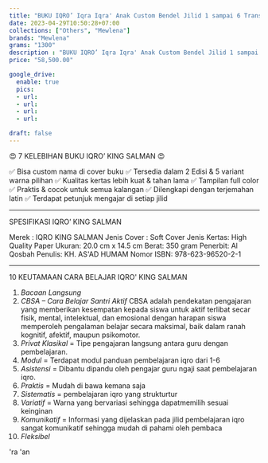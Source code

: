 ```yaml
---
title: "BUKU IQRO’ Iqra Iqra' Anak Custom Bendel Jilid 1 sampai 6 Transliterasi KING SALMAN Ukuran A5"
date: 2023-04-29T10:50:28+07:00
collections: ["Others", "Mewlena"]
brands: "Mewlena"
grams: "1300"
description : "BUKU IQRO’ Iqra Iqra' Anak Custom Bendel Jilid 1 sampai 6 Transliterasi KING SALMAN Ukuran A5"
price: "58,500.00"

google_drive:
  enable: true
  pics:
  - url: 
  - url: 
  - url: 
  - url: 

draft: false
---
```


😍 7 KELEBIHAN BUKU IQRO’ KING SALMAN 😍

✅ Bisa custom nama di cover buku
✅ Tersedia dalam 2 Edisi & 5 variant warna pilihan
✅ Kualitas kertas lebih kuat & tahan lama
✅ Tampilan full color
✅ Praktis & cocok untuk semua kalangan 
✅ Dilengkapi dengan terjemahan latin
✅ Terdapat petunjuk mengajar di setiap jilid

----------

SPESIFIKASI IQRO’ KING SALMAN 

Merek : IQRO KING SALMAN
Jenis Cover : Soft Cover
Jenis Kertas: High Quality Paper
Ukuran: 20.0 cm x 14.5 cm
Berat: 350 gram
Penerbit: Al Qosbah
Penulis: KH. AS'AD HUMAM
Nomor ISBN: 978-623-96520-2-1

----------

10 KEUTAMAAN CARA BELAJAR IQRO' KING SALMAN

1. *Bacaan Langsung*
2. *CBSA – Cara Belajar Santri Aktif*
CBSA adalah pendekatan pengajaran yang memberikan kesempatan kepada siswa untuk aktif terlibat secar fisik, mental, intelektual, dan emosional dengan harapan siswa memperoleh pengalaman belajar secara maksimal, baik dalam ranah kognitif, afektif, maupun psikomotor.
3. *Privat Klasikal* = Tipe pengajaran langsung antara guru dengan pembelajaran.  
4. *Modul* = Terdapat modul panduan pembelajaran iqro dari 1-6
5. *Asistensi* = Dibantu dipandu oleh pengajar  guru ngaji saat pembelajaran iqro.
6. *Praktis* = Mudah di bawa kemana saja 
7.  *Sistematis* = pembelajaran iqro yang strukturtur
8. *Variatif* = Warna yang bervariasi sehingga dapatmemilih sesuai keinginan
9. *Komunikatif* = Informasi yang dijelaskan pada jilid pembelajaran iqro sangat komunikatif sehingga mudah di pahami oleh pembaca 
10. *Fleksibel*


 'ra    'an         
